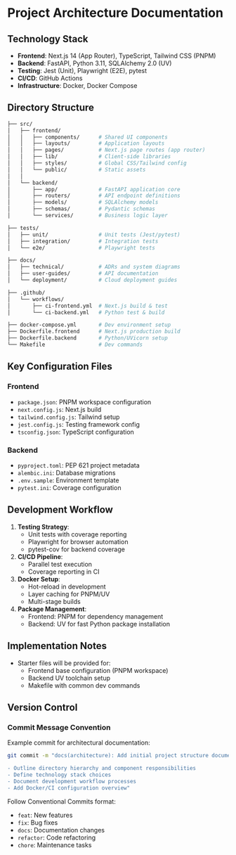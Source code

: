 # Project Architecture Documentation

## Technology Stack
- **Frontend**: Next.js 14 (App Router), TypeScript, Tailwind CSS (PNPM)
- **Backend**: FastAPI, Python 3.11, SQLAlchemy 2.0 (UV)
- **Testing**: Jest (Unit), Playwright (E2E), pytest
- **CI/CD**: GitHub Actions
- **Infrastructure**: Docker, Docker Compose

## Directory Structure

```bash
├── src/
│   ├── frontend/
│   │   ├── components/      # Shared UI components
│   │   ├── layouts/         # Application layouts
│   │   ├── pages/           # Next.js page routes (app router)
│   │   ├── lib/             # Client-side libraries
│   │   ├── styles/          # Global CSS/Tailwind config
│   │   └── public/          # Static assets
│   │
│   └── backend/
│       ├── app/             # FastAPI application core
│       ├── routers/         # API endpoint definitions
│       ├── models/          # SQLAlchemy models
│       ├── schemas/         # Pydantic schemas
│       └── services/        # Business logic layer

├── tests/
│   ├── unit/                # Unit tests (Jest/pytest)
│   ├── integration/         # Integration tests
│   └── e2e/                 # Playwright tests

├── docs/
│   ├── technical/           # ADRs and system diagrams
│   ├── user-guides/         # API documentation
│   └── deployment/          # Cloud deployment guides

├── .github/
│   └── workflows/
│       ├── ci-frontend.yml  # Next.js build & test
│       └── ci-backend.yml   # Python test & build

├── docker-compose.yml       # Dev environment setup
├── Dockerfile.frontend      # Next.js production build
├── Dockerfile.backend       # Python/UVicorn setup
└── Makefile                 # Dev commands
```

## Key Configuration Files

### Frontend
- `package.json`: PNPM workspace configuration
- `next.config.js`: Next.js build
- `tailwind.config.js`: Tailwind setup
- `jest.config.js`: Testing framework config
- `tsconfig.json`: TypeScript configuration

### Backend
- `pyproject.toml`: PEP 621 project metadata
- `alembic.ini`: Database migrations
- `.env.sample`: Environment template
- `pytest.ini`: Coverage configuration

## Development Workflow
1. **Testing Strategy**:
   - Unit tests with coverage reporting
   - Playwright for browser automation
   - pytest-cov for backend coverage
2. **CI/CD Pipeline**:
   - Parallel test execution
   - Coverage reporting in CI
3. **Docker Setup**:
   - Hot-reload in development
   - Layer caching for PNPM/UV
   - Multi-stage builds
4. **Package Management**:
   - Frontend: PNPM for dependency management
   - Backend: UV for fast Python package installation

## Implementation Notes
- Starter files will be provided for:
  - Frontend base configuration (PNPM workspace)
  - Backend UV toolchain setup
  - Makefile with common dev commands

## Version Control

### Commit Message Convention
Example commit for architectural documentation:
```bash
git commit -m "docs(architecture): Add initial project structure documentation

- Outline directory hierarchy and component responsibilities
- Define technology stack choices
- Document development workflow processes
- Add Docker/CI configuration overview"
```

Follow Conventional Commits format:
- `feat`: New features
- `fix`: Bug fixes
- `docs`: Documentation changes
- `refactor`: Code refactoring
- `chore`: Maintenance tasks